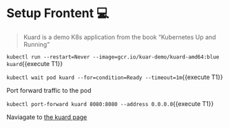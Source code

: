 # Setup Frontent 💻

> Kuard is a demo K8s application from the book “Kubernetes Up and Running”

`kubectl run --restart=Never --image=gcr.io/kuar-demo/kuard-amd64:blue kuard`{{execute T1}}

`kubectl wait pod kuard --for=condition=Ready --timeout=1m`{{execute T1}}

Port forward traffic to the pod

`kubectl port-forward kuard 8080:8080 --address 0.0.0.0`{{execute T1}}

Naviagate to [the kuard page](https://[[HOST_SUBDOMAIN]]-8080-[[KATACODA_HOST]].environments.katacoda.com/)
